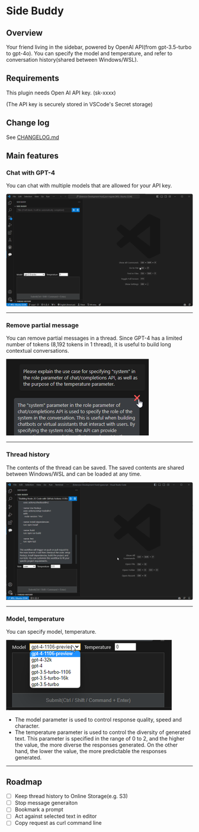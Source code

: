 # Side Buddy

## Overview

Your friend living in the sidebar, powered by OpenAI API(from gpt-3.5-turbo to gpt-4o).
You can specify the model and temperature, and refer to conversation history(shared between Windows/WSL).

## Requirements

This plugin needs Open AI API key. (sk-xxxx)

(The API key is securely stored in VSCode's Secret storage)

## Change log

See [CHANGELOG.md](./CHANGELOG.md)

## Main features

### Chat with GPT-4

You can chat with multiple models that are allowed for your API key.

![](./docs/images/main-feature01.gif)

---

### Remove partial message

You can remove partial messages in a thread. Since GPT-4 has a limited number of tokens (8,192 tokens in 1 thread), it is useful to build long contextual conversations.

![](./docs/images/main-feature02.png)

---

### Thread history

The contents of the thread can be saved. The saved contents are shared between Windows/WSL and can be loaded at any time.

![](./docs/images/main-feature02.gif)

---

### Model, temperature

You can specify model, temperature.

![](./docs/images/main-feature03.png)

- The model parameter is used to control response quality, speed and character.
- The temperature parameter is used to control the diversity of generated text. This parameter is specified in the range of 0 to 2, and the higher the value, the more diverse the responses generated. On the other hand, the lower the value, the more predictable the responses generated.

---

## Roadmap

- [ ] Keep thread history to Online Storage(e.g. S3)
- [ ] Stop message generaiton
- [ ] Bookmark a prompt
- [ ] Act against selected text in editor
- [ ] Copy request as curl command line
